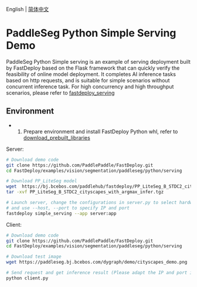 English | [简体中文](README_CN.md)

# PaddleSeg Python Simple Serving Demo

PaddleSeg Python Simple serving is an example of serving deployment built by FastDeploy based on the Flask framework that can quickly verify the feasibility of online model deployment. It completes AI inference tasks based on http requests, and is suitable for simple scenarios without concurrent inference task. For high concurrency and high throughput scenarios, please refer to [fastdeploy_serving](../fastdeploy_serving/)

## Environment

- 1. Prepare environment and install FastDeploy Python whl, refer to [download_prebuilt_libraries](https://github.com/PaddlePaddle/FastDeploy/blob/develop/docs/en/build_and_install#install-prebuilt-fastdeploy)

Server:
```bash
# Download demo code
git clone https://github.com/PaddlePaddle/FastDeploy.git
cd FastDeploy/examples/vision/segmentation/paddleseg/python/serving

# Download PP_LiteSeg model
wget  https://bj.bcebos.com/paddlehub/fastdeploy/PP_LiteSeg_B_STDC2_cityscapes_with_argmax_infer.tgz
tar -xvf PP_LiteSeg_B_STDC2_cityscapes_with_argmax_infer.tgz

# Launch server, change the configurations in server.py to select hardware, backend, etc.
# and use --host, --port to specify IP and port
fastdeploy simple_serving --app server:app
```

Client:
```bash
# Download demo code
git clone https://github.com/PaddlePaddle/FastDeploy.git
cd FastDeploy/examples/vision/segmentation/paddleseg/python/serving

# Download test image
wget https://paddleseg.bj.bcebos.com/dygraph/demo/cityscapes_demo.png

# Send request and get inference result (Please adapt the IP and port if necessary)
python client.py
```
